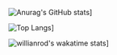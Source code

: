 ![Anurag's GitHub stats](https://github-readme-stats.vercel.app/api?username=joelkalil&show_icons=true&theme=radical)]


![Top Langs](https://github-readme-stats.vercel.app/api/top-langs/?username=joelkalil&layout=compact)]

![willianrod's wakatime stats](https://github-readme-stats.vercel.app/api/wakatime?username=joelkalil)]


